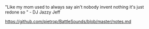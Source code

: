 "Like my  mom used  to always say ain't  nobody  invent  nothing it's just redone so " - DJ Jazzy Jeff

https://github.com/pietrop/BattleSounds/blob/master/notes.md
